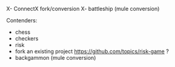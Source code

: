 X- ConnectX fork/conversion
X- battleship (mule conversion)

Contenders:
 - chess
 - checkers
 - risk
  - fork an existing project https://github.com/topics/risk-game ?
 - backgammon (mule conversion)

